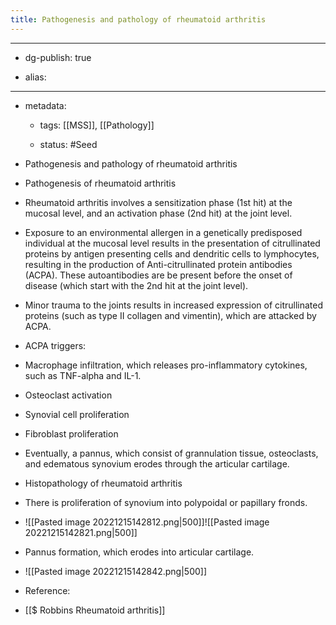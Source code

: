 ```yaml
---
title: Pathogenesis and pathology of rheumatoid arthritis
---
```


- --

- dg-publish: true

- alias:

- --

- metadata:
	 - tags: [[MSS]], [[Pathology]]

	 - status: #Seed 

- Pathogenesis and pathology of rheumatoid arthritis

- Pathogenesis of rheumatoid arthritis

- Rheumatoid arthritis involves a sensitization phase (1st hit) at the mucosal level, and an activation phase (2nd hit) at the joint level.

- Exposure to an environmental allergen in a genetically predisposed individual at the mucosal level results in the presentation of citrullinated proteins by antigen presenting cells and dendritic cells to lymphocytes, resulting in the production of Anti-citrullinated protein antibodies (ACPA). These autoantibodies are be present before the onset of disease (which start with the 2nd hit at the joint level).

- Minor trauma to the joints results in increased expression of citrullinated proteins (such as type II collagen and vimentin), which are attacked by ACPA.

- ACPA triggers:

- Macrophage infiltration, which releases pro-inflammatory cytokines, such as TNF-alpha and IL-1.

- Osteoclast activation

- Synovial cell proliferation

- Fibroblast proliferation

- Eventually, a pannus, which consist of grannulation tissue, osteoclasts, and edematous synovium erodes through the articular cartilage.

- Histopathology of rheumatoid arthritis

- There is proliferation of synovium into polypoidal or papillary fronds.

- ![[Pasted image 20221215142812.png|500]]![[Pasted image 20221215142821.png|500]]

- Pannus formation, which erodes into articular cartilage.

- ![[Pasted image 20221215142842.png|500]]

- Reference:

- [[$ Robbins  Rheumatoid arthritis]]
